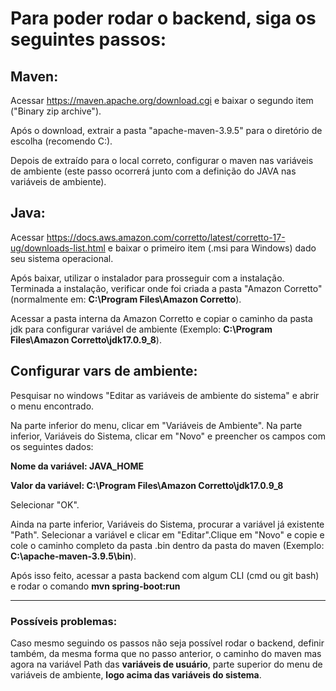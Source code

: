 # Para poder rodar o backend, siga os seguintes passos:

## Maven: 
Acessar https://maven.apache.org/download.cgi e baixar o segundo item ("Binary zip archive").

Após o download, extrair a pasta "apache-maven-3.9.5" para o diretório de escolha (recomendo C:\).


Depois de extraído para o local correto, configurar o maven nas variáveis de ambiente (este passo ocorrerá junto com a definição do JAVA nas variáveis de ambiente).

## Java: 
Acessar https://docs.aws.amazon.com/corretto/latest/corretto-17-ug/downloads-list.html e baixar o primeiro item (.msi para Windows) dado seu sistema operacional.


Após baixar, utilizar o instalador para prosseguir com a instalação. Terminada a instalação, verificar onde foi criada a pasta "Amazon Corretto" (normalmente em: **C:\Program Files\Amazon Corretto**).


Acessar a pasta interna da Amazon Corretto e copiar o caminho da pasta jdk para configurar variável de ambiente (Exemplo: **C:\Program Files\Amazon Corretto\jdk17.0.9_8**).

## Configurar vars de ambiente: 

Pesquisar no windows "Editar as variáveis de ambiente do sistema" e abrir o menu encontrado. 

Na parte inferior do menu, clicar em "Variáveis de Ambiente". Na parte inferior, Variáveis do Sistema, clicar em "Novo" e preencher os campos com os seguintes dados:  


**Nome da variável: JAVA_HOME**

**Valor da variável: C:\Program Files\Amazon Corretto\jdk17.0.9_8**


Selecionar "OK".


Ainda na parte inferior, Variáveis do Sistema, procurar a variável já existente "Path". Selecionar a variável e clicar em "Editar".Clique em "Novo" e copie e cole o caminho completo da pasta .bin dentro da pasta do maven (Exemplo: **C:\apache-maven-3.9.5\bin**).

Após isso feito, acessar a pasta backend com algum CLI (cmd ou git bash) e rodar o comando **mvn spring-boot:run**

---
### Possíveis problemas:
Caso mesmo seguindo os passos não seja possível rodar o backend, definir também, da mesma forma que no passo anterior, o caminho do maven mas agora na variável Path das **variáveis de usuário**, parte superior do menu de variáveis de ambiente, **logo acima das variáveis do sistema**.